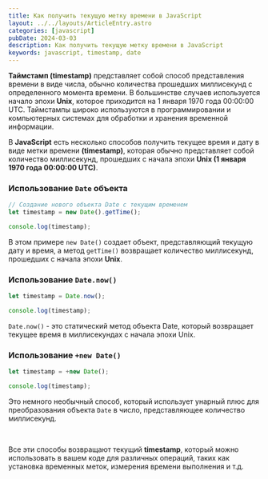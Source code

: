 ```yaml
---
title: Как получить текущую метку времени в JavaScript
layout: ../../layouts/ArticleEntry.astro
categories: [javascript]
pubDate: 2024-03-03
description: Как получить текущую метку времени в JavaScript
keywords: javascript, timestamp, date
---
```


**Таймстамп (timestamp)** представляет собой способ представления времени в виде числа, обычно количества прошедших миллисекунд с определенного момента времени. В большинстве случаев используется начало эпохи **Unix**, которое приходится на 1 января 1970 года 00:00:00 UTC. Таймстампы широко используются в программировании и компьютерных системах для обработки и хранения временной информации.

В **JavaScript** есть несколько способов получить текущее время и дату в виде метки времени **(timestamp)**, которая обычно представляет собой количество миллисекунд, прошедших с начала эпохи **Unix (1 января 1970 года 00:00:00 UTC)**. 

### Использование `Date` объекта

```javascript
// Создание нового объекта Date с текущим временем
let timestamp = new Date().getTime();

console.log(timestamp);
```

В этом примере `new Date()` создает объект, представляющий текущую дату и время, а метод `getTime()` возвращает количество миллисекунд, прошедших с начала эпохи **Unix**.

### Использование `Date.now()`

```javascript
let timestamp = Date.now();

console.log(timestamp);
```

`Date.now()` - это статический метод объекта Date, который возвращает текущее время в миллисекундах с начала эпохи Unix.

### Использование `+new Date()`

```javascript
let timestamp = +new Date();

console.log(timestamp);
```

Это немного необычный способ, который использует унарный плюс для преобразования объекта `Date` в число, представляющее количество миллисекунд.

<br>

Все эти способы возвращают текущий **timestamp**, который можно использовать в вашем коде для различных операций, таких как установка временных меток, измерения времени выполнения и т.д.